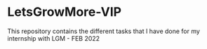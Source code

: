 # LetsGrowMore-VIP
This repository contains the different tasks that I have done for my internship with LGM - FEB 2022
